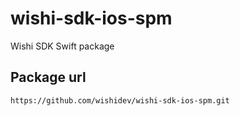 # wishi-sdk-ios-spm
Wishi SDK Swift package

## Package url
```
https://github.com/wishidev/wishi-sdk-ios-spm.git
```
